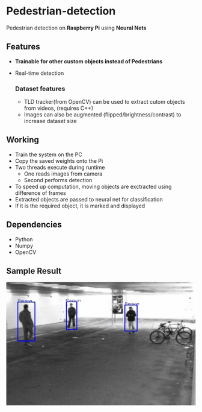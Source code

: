 # Pedestrian-detection

Pedestrian detection on **Raspberry Pi** using **Neural Nets**

## Features

- **Trainable for other custom objects instead of Pedestrians**
- Real-time detection 

  ### Dataset features
  - TLD tracker(from OpenCV) can be used to extract cutom objects from videos, (requires C++)
  - Images can also be augmented (flipped/brightness/contrast) to increase dataset size


## Working
- Train the system on the PC
- Copy the saved weights onto the Pi
- Two threads execute during runtime
    - One reads images from camera 
    - Second performs detection 
- To speed up computation, moving objects are exctracted using difference of frames
- Extracted objects are passed to neural net for classification
- If it is the required object, it is marked and displayed


## Dependencies

- Python
- Numpy
- OpenCV

## Sample Result
![Image](/Results/result.png)

